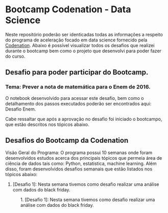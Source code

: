 # Bootcamp Codenation - Data Science

Neste repositório poderão ser identicadas todas as informações a respeito do programa de aceleração focado em data science fornecido pela [Codenation](https://codenation.dev/). Abaixo é possível visualizar todos os desafios que realizei durante o bootcamp bem como o projeto que desenvolvi para poder fazer do curso.

## Desafio para poder participar do Bootcamp.

### Tema: Prever a nota de matemática para o Enem de 2016.

O notebook desenvolvido para acessar este desafio, bem como o detalhamento dos passos executados poderão ser encontrados aqui: Desafio Enem.

Cabe ressaltar que após a aprovação no desafio foi iniciado o bootcampo, que estão descritos nos tópicos abaixo.

## Desafios do Bootcamp da Codenation

Visão Geral do Programa: O programa possui 10 semanas onde foram desenvolvidos estudos acerca dos principais tópicos que permeia área de ciência de dados tais como: Python, estatistica, machine learning. Além disso, foram desenvolvidos desafios semanais que estão listados nos tópicos abaixo:

<ol> 
  <strong><li></strong> [Desafio 1]: Nesta semana tivemos como desafio realizar uma análise com dados do black friday.</li>
<ol>
1. [Desafio 1]: Nesta semana tivemos como desafio realizar uma análise com dados do black friday.</li>
